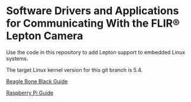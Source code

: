 Software Drivers and Applications for Communicating With the FLIR® Lepton Camera
====

Use the code in this repository to add Lepton support to embedded Linux systems.

The target Linux kernel version for this git branch is 5.4.

[Beagle Bone Black Guide](docs/BeagleBoneBlackGuide.md)

[Raspberry Pi Guide](docs/RaspberryPiGuide.md)
